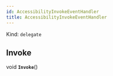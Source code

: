```yaml
---
id: AccessibilityInvokeEventHandler
title: AccessibilityInvokeEventHandler
---
```


Kind: `delegate`

## Invoke
void **`Invoke`**()




